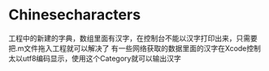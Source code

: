 # Chinesecharacters
工程中的新建的字典，数组里面有汉字，在控制台不能以汉字打印出来，只需要把.m文件拖入工程就可以解决了
有一些网络获取的数据里面的汉字在Xcode控制太以utf8编码显示，使用这个Category就可以输出汉字
